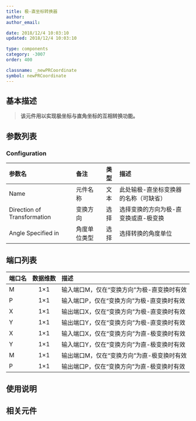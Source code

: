 ```yaml
---
title: 极-直坐标转换器
author: 
author_email:

date: 2018/12/4 10:03:10
updated: 2018/12/4 10:03:10

type: components
category: -3007
order: 400

classname: _newPRCoordinate
symbol: newPRCoordinate
---
```

## 基本描述


> **该元件用以实现极坐标与直角坐标的互相转换功能。**

## 参数列表
### Configuration
| 参数名 | 备注 | 类型 | 描述 |
| :--- | :--- | :--: | :--- |
| Name | 元件名称 | 文本 | 此处输极-直坐标变换器的名称（可缺省） |
| Direction of Transformation | 变换方向 | 选择 | 选择变换的方向为极-直变换或直-极变换 |
| Angle Specified in | 角度单位类型 | 选择 | 选择转换的角度单位 |


## 端口列表

| 端口名 | 数据维数 | 描述 |
| :--- | :--:  | :--- |
| M | 1×1 |输入端口M，仅在“变换方向”为极-直变换时有效 |
| P | 1×1 |输入端口P，仅在“变换方向”为极-直变换时有效 |
| X | 1×1 |输出端口X，仅在“变换方向”为极-直变换时有效 |
| Y | 1×1 |输出端口Y，仅在“变换方向”为极-直变换时有效 |
| X | 1×1 |输入端口X，仅在“变换方向”为直-极变换时有效 |
| Y | 1×1 |输入端口Y，仅在“变换方向”为直-极变换时有效 |
| M | 1×1 |输出端口M，仅在“变换方向”为直-极变换时有效 |
| P | 1×1 |输出端口P，仅在“变换方向”为直-极变换时有效 |

## 使用说明



## 相关元件


